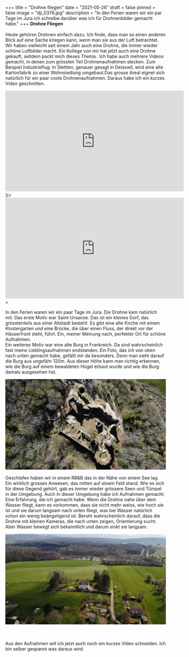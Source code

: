 +++
title = "Drohne fliegen"
date = "2021-05-26"
draft = false
pinned = false
image = "dji_0376.jpg"
description = "In den Ferien waren wir ein par Tage im Jura ich schreibe darüber was ich für Drohnenbilder gemacht habe."
+++
**Drohne Fliegen**\
\
Heute gehören Drohnen einfach dazu. Ich finde, dass man so einen anderen Blick auf eine Sache kriegen kann, wenn man sie aus der Luft betrachtet. Wir haben vielleicht seit einem Jahr auch eine Drohne, die immer wieder schöne Luftbilder macht. Ein Kollege von mir hat jetzt auch eine Drohne gekauft, seitdem packt mich dieses Thema.  Ich habe auch mehrere Videos gemacht, in denen zum grössten Teil Drohnenaufnahmen stecken. Zum Beispiel Industrieflug: In Stettlen, genauer gesagt in Deisswil, wird eine alte Kartonfabrik zu einer Wohnsiedlung umgebaut.Das grosse Areal eignet sich natürlich für ein paar coole Drohnenaufnahmen. Daraus habe ich ein kurzes Video geschnitten.

<iframe width="560" height="315" src="https://www.youtube.com/embed/whEM9TzxaIo" title="YouTube video player" frameborder="0" allow="accelerometer; autoplay; clipboard-write; encrypted-media; gyroscope; picture-in-picture" allowfullscreen></iframe>](<<iframe width="560" height="315" src="https://www.youtube.com/embed/whEM9TzxaIo" title="YouTube video player" frameborder="0" allow="accelerometer; autoplay; clipboard-write; encrypted-media; gyroscope; picture-in-picture" allowfullscreen></iframe>>

In den Ferien waren wir ein paar Tage im Jura. Die Drohne kam natürlich mit. Das erste Motiv war Saint-Ursanne. Das ist ein kleines Dorf, das grösstenteils aus einer Altstadt besteht. Es gibt eine alte Kirche mit einem Klostergarten und eine Brücke, die über einen Fluss, der direkt vor der Häuserfront steht, führt. Ein, meiner Meinung nach, perfekter Ort für schöne Aufnahmen.\
Ein weiteres Motiv war eine alte Burg in Frankreich. Da sind wahrscheinlich fast meine Lieblingsaufnahmen endstanden. Ein Foto, das ich von oben nach unten gemacht habe, gefällt mir da besonders. Denn man sieht darauf die Burg aus ungefähr 120m. Aus dieser Höhe kann man richtig erkennen, wie die Burg auf einem bewaldeten Hügel erbaut wurde und wie die Burg damals ausgesehen hat.

![](dji_0376.jpg)

Geschlafen haben wir in einem RB&B das in der Nähe von einem See lag. Ein wirklich grosses Anwesen, das mitten auf einem Feld stand. Wie es sich für diese Gegend gehört, gab es immer wieder grössere Seen und Tümpel in der Umgebung. Auch in dieser Umgebung habe ich Aufnahmen gemacht. Eine Erfahrung, die ich gemacht habe: Wenn die Drohne nahe über dem Wasser fliegt, kann es vorkommen, dass sie nicht mehr weiss, wie hoch sie ist und sie darum langsam nach unten fliegt, was bei Wasser natürlich schon ein wenig beängstigend ist. Beruht wahrscheinlich darauf, dass die Drohne mit kleinen Kameras, die nach unten zeigen, Orientierung sucht. Aber Wasser bewegt sich bekanntlich und darum sinkt sie langsam.

![](dji_0351.jpg)

\
\
Aus den Aufnahmen will ich jetzt auch noch ein kurzes Video schneiden. Ich bin selber gespannt was daraus wird.